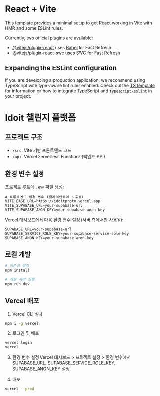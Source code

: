 # React + Vite

This template provides a minimal setup to get React working in Vite with HMR and some ESLint rules.

Currently, two official plugins are available:

- [@vitejs/plugin-react](https://github.com/vitejs/vite-plugin-react/blob/main/packages/plugin-react) uses [Babel](https://babeljs.io/) for Fast Refresh
- [@vitejs/plugin-react-swc](https://github.com/vitejs/vite-plugin-react/blob/main/packages/plugin-react-swc) uses [SWC](https://swc.rs/) for Fast Refresh

## Expanding the ESLint configuration

If you are developing a production application, we recommend using TypeScript with type-aware lint rules enabled. Check out the [TS template](https://github.com/vitejs/vite/tree/main/packages/create-vite/template-react-ts) for information on how to integrate TypeScript and [`typescript-eslint`](https://typescript-eslint.io) in your project.

# Idoit 챌린지 플랫폼

## 프로젝트 구조

- `/src`: Vite 기반 프론트엔드 코드
- `/api`: Vercel Serverless Functions (백엔드 API)

## 환경 변수 설정

프로젝트 루트에 `.env` 파일 생성:

```
# 프론트엔드 환경 변수 (클라이언트에 노출됨)
VITE_BASE_URL=https://idoitproto.vercel.app
VITE_SUPABASE_URL=your-supabase-url
VITE_SUPABASE_ANON_KEY=your-supabase-anon-key
```

Vercel 대시보드에서 다음 환경 변수 설정 (서버 측에서만 사용됨):

```
SUPABASE_URL=your-supabase-url
SUPABASE_SERVICE_ROLE_KEY=your-supabase-service-role-key
SUPABASE_ANON_KEY=your-supabase-anon-key
```

## 로컬 개발

```bash
# 의존성 설치
npm install

# 개발 서버 실행
npm run dev
```

## Vercel 배포

1. Vercel CLI 설치

```bash
npm i -g vercel
```

2. 로그인 및 배포

```bash
vercel login
vercel
```

3. 환경 변수 설정
   Vercel 대시보드 > 프로젝트 설정 > 환경 변수에서 SUPABASE_URL, SUPABASE_SERVICE_ROLE_KEY, SUPABASE_ANON_KEY 설정

4. 배포

```bash
vercel --prod
```
